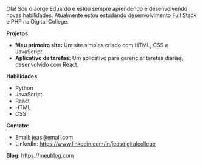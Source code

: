 Olá! Sou o Jorge Eduardo e estou sempre aprendendo e desenvolvendo novas habilidades. 
Atualmente estou estudando desenvolvimento Full Stack e PHP na Digital College.

**Projetos:**
* **Meu primeiro site:** Um site simples criado com HTML, CSS e JavaScript.
* **Aplicativo de tarefas:** Um aplicativo para gerenciar tarefas diárias, desenvolvido com React.

**Habilidades:**
* Python
* JavaScript
* React
* HTML
* CSS

**Contato:**
* Email: jeas@email.com
* LinkedIn: https://www.linkedin.com/in/jeasdigitalcollege

**Blog:** https://meublog.com
```
